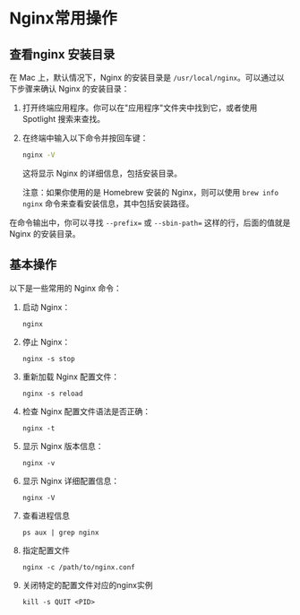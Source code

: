 # Nginx常用操作

## 查看nginx 安装目录

在 Mac 上，默认情况下，Nginx 的安装目录是 `/usr/local/nginx`。可以通过以下步骤来确认 Nginx 的安装目录：

1. 打开终端应用程序。你可以在"应用程序"文件夹中找到它，或者使用 Spotlight 搜索来查找。
2. 在终端中输入以下命令并按回车键：

   ```bash
   nginx -V
   ```

   这将显示 Nginx 的详细信息，包括安装目录。

   注意：如果你使用的是 Homebrew 安装的 Nginx，则可以使用 `brew info nginx` 命令来查看安装信息，其中包括安装路径。

在命令输出中，你可以寻找 `--prefix=` 或 `--sbin-path=` 这样的行，后面的值就是 Nginx 的安装目录。

## 基本操作

以下是一些常用的 Nginx 命令：

1. 启动 Nginx：

   ```shell
   nginx
   ```

2. 停止 Nginx：

   ```shell
   nginx -s stop
   ```

3. 重新加载 Nginx 配置文件：

   ```shell
   nginx -s reload
   ```

4. 检查 Nginx 配置文件语法是否正确：

   ```shell
   nginx -t
   ```

5. 显示 Nginx 版本信息：

   ```shell
   nginx -v
   ```

6. 显示 Nginx 详细配置信息：

   ```shell
   nginx -V
   ```

7. 查看进程信息

   ```shell
   ps aux | grep nginx
   ```

8. 指定配置文件

   ```shell
   nginx -c /path/to/nginx.conf
    ```

9. 关闭特定的配置文件对应的nginx实例

   ```shell
   kill -s QUIT <PID>
   ```
